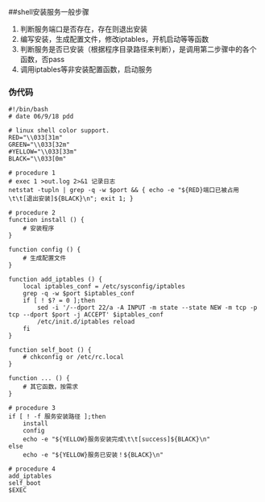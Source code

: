 ##shell安装服务一般步骤

1. 判断服务端口是否存在，存在则退出安装
2. 编写安装，生成配置文件，修改iptables，开机启动等等函数
3. 判断服务是否已安装（根据程序目录路径来判断），是调用第二步骤中的各个函数，否pass
4. 调用iptables等非安装配置函数，启动服务

### 伪代码
	#!/bin/bash
	# date 06/9/18 pdd

    # linux shell color support.
    RED="\\033[31m"
    GREEN="\\033[32m"
    #YELLOW="\\033[33m"
    BLACK="\\033[0m"
	
	# procedure 1
    # exec 1 >out.log 2>&1 记录日志
	netstat -tupln | grep -q -w $port && { echo -e "${RED}端口已被占用\t\t[退出安装]${BLACK}\n"; exit 1; }
	
	# procedure 2
	function install () {
		# 安装程序
	}
	
	function config () {
		# 生成配置文件
	}
	
	function add_iptables () {
        local iptables_conf = /etc/sysconfig/iptables
		grep -q -w $port $iptables_conf
		if [ ! $? = 0 ];then
			sed -i '/--dport 22/a -A INPUT -m state --state NEW -m tcp -p tcp --dport $port -j ACCEPT' $iptables_conf
			/etc/init.d/iptables reload
		fi
	}
	
	function self_boot () {
        # chkconfig or /etc/rc.local 
	}
	
	function ... () {
		# 其它函数，按需求
	}
	
	# procedure 3
	if [ ! -f 服务安装路径 ];then
		install
		config
		echo -e "${YELLOW}服务安装完成\t\t[success]${BLACK}\n"
	else
		echo -e "${YELLOW}服务已安装！${BLACK}\n"
		
	# procedure 4
    add_iptables
    self_boot
	$EXEC
